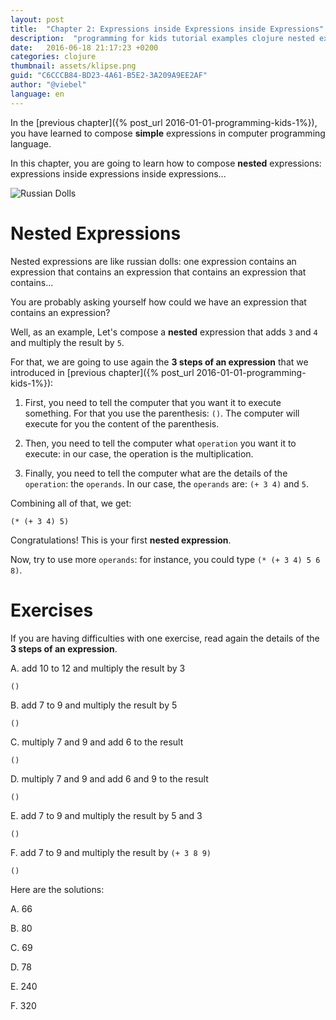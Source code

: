 ```yaml
---
layout: post
title:  "Chapter 2: Expressions inside Expressions inside Expressions"
description:  "programming for kids tutorial examples clojure nested expressions"
date:   2016-06-18 21:17:23 +0200
categories: clojure
thumbnail: assets/klipse.png
guid: "C6CCCB84-BD23-4A61-B5E2-3A209A9EE2AF"
author: "@viebel"
language: en
---
```


In the [previous chapter]({% post_url 2016-01-01-programming-kids-1%}), you have learned to compose **simple** expressions in computer programming language.

In this chapter, you are going to learn how to compose **nested** expressions: expressions inside expressions inside expressions...

![Russian Dolls](/assets/images/russian_dolls.jpg)

# Nested Expressions

Nested expressions are like russian dolls: one expression contains an expression that contains an expression that contains an expression that contains...

You are probably asking yourself how could we have an expression that contains an expression?

Well, as an example, Let's compose a **nested** expression that adds `3` and `4` and multiply the result by `5`.

For that, we are going to use again the **3 steps of an expression** that we introduced in [previous chapter]({% post_url 2016-01-01-programming-kids-1%}):

1. First, you need to tell the computer that you want it to execute something. For that you use the parenthesis: `()`. The computer will execute for you the content of the parenthesis.

2. Then, you need to tell the computer what `operation` you want it to execute: in our case, the operation is the multiplication.

3. Finally, you need to tell the computer what are the details of the `operation`: the `operands`. In our case, the `operands` are: `(+ 3 4)` and `5`.

Combining all of that, we get:

~~~klipse
(* (+ 3 4) 5)
~~~

Congratulations! This is your first **nested expression**.

Now, try to use more `operands`: for instance, you could type `(* (+ 3 4) 5 6 8)`.

# Exercises

If you are having difficulties with one exercise, read again the details of the **3 steps of an expression**.

A. add 10 to 12 and multiply the result by 3

~~~klipse
()
~~~

B. add 7 to 9 and multiply the result by 5

~~~klipse
()
~~~
C. multiply 7 and 9 and add 6 to the result

~~~klipse
()
~~~

D. multiply 7 and 9 and add 6 and 9 to the result

~~~klipse
()
~~~

E. add 7 to 9 and multiply the result by 5 and 3

~~~klipse
()
~~~

F. add 7 to 9 and multiply the result by `(+ 3 8 9)`

~~~klipse
()
~~~


Here are the solutions:

A. 66

B. 80

C. 69

D. 78

E. 240

F. 320



